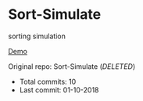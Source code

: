 # Sort-Simulate

sorting simulation

[Demo](https://hoangtran0410.github.io/p5js-playground/2018/sort-simulate/)

Original repo: Sort-Simulate (*DELETED*)
+ Total commits: 10
+ Last commit: 01-10-2018